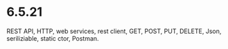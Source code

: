 # 6.5.21
REST API, HTTP, web services, rest client, GET, POST, PUT, DELETE, Json, seriliziable, static ctor, Postman.
